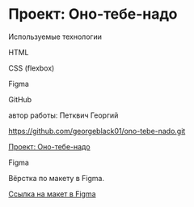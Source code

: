 # Проект: Оно-тебе-надо

Используемые технологии

HTML

CSS (flexbox)

Figma

GitHub

автор работы: Петквич Георгий

https://github.com/georgeblack01/ono-tebe-nado.git

[Проект: Оно-тебе-надо](https://georgeblack01.github.io/ono-tebe-nado/)

Figma

Вёрстка по макету в Figma.

[Ссылка на макет в Figma](https://www.figma.com/file/8KwhMpv8qnDocX4NVFQBpn/%D0%9E%D0%BD%D0%BE-%D1%82%D0%B5%D0%B1%D0%B5-%D0%BD%D0%B0%D0%B4%D0%BE?node-id=1%3A4&mode=dev)
